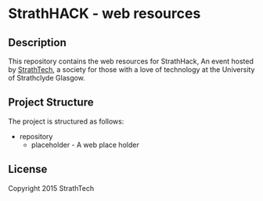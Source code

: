StrathHACK - web resources
=========

## Description

This repository contains the web resources for StrathHack, An event hosted by [StrathTech](https://strathtech.co.uk), a society for those with a love of technology at the University of Strathclyde Glasgow.


## Project Structure

The project is structured as follows:

- repository
	- placeholder - A web place holder


## License

Copyright 2015 StrathTech
